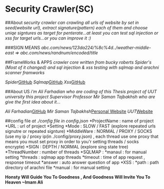 
# Security Crawler(SC)

##About
_security crawler can crawling all urls of website by set in seed(website url), extract signature(pattern) each of them and choose uniqe signtures as target for penterate...at least you can test sql injection or xss for target urls...or you can improve it :)_

###SIGN MEANS
_abc.com/news/123da224/%8c%4d../weather-middle-east  => abc.com/news/randnum/encoded/title_

##FrameWorks & APPS
_crawler core written from bucky roberts Spider's (Most of it changed) and sql injection & xss testing with sqlmap and arachni scanner framworks_

_Spider_[GitHub](https://github.com/buckyroberts/Spider)
_Sqlmap_[GitHub](http://sqlmap.org/)
_Xss_[GitHub](http://sqlmap.org/)


##About US
_i'm Ali Farhadian who are coding of this Thesis project of UUT university_
_this project Supervisor Professor Mir Saman Tajbakhsh who are give the first idea about it..._

_Ali Farhadian_[GitHub](https://github.com/alifrd)
_Mir Saman Tajbakhsh_[Personal Website](http://sqlmap.org/)
_UUT_[Website](http://uut.ac.ir/)

##config file
_at ./config file in config.json_
    *ProjectName : name of project
    *URL : url of project
    *Setting
        *Mode : SLOW / FAST (explore repeated urls signutre or repeated signture)
        *MiddleWare : NORMAL / PROXY / SOCKS (use my ip / proxy ip(in ./config/proxy.json) , each thread use one proxy that means you must set proxy in order to you'r setting threads / socks encrypte)
        *SIGN : DEPTH / NORMAL (explore sing state tree)
    *ThreadNumber : number of threads
    *SQLMAP : 
        *manaul : for manual setting
        *threads : sqlmap app threads
        *timeout : time of app request , response timeout
        *answer : auto answer question of app
    *XSS :
        *path : path directory of arachni file
        *manual : for manual setting

**Honsty Will Guide You To Goodness , And Goodness Will Invite You To Heaven   ~Imam Ali**